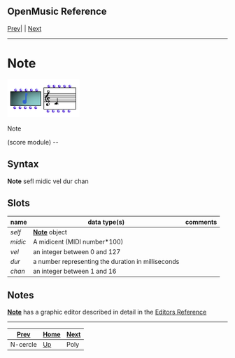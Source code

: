 OpenMusic Reference  
---  
[Prev](n-cercle)| | [Next](poly)  
  
* * *

# Note

![](figures/classes/note.png)

   
  
Note  
  
(score module) \--  

## Syntax

 **Note**   sefl midic vel dur chan  

## Slots

name| data type(s)| comments  
---|---|---  
 _self_ | [ **Note**](note) object|  
 _midic_ |  A midicent (MIDI number*100)|  
 _vel_ |  an integer between 0 and 127|  
 _dur_ |  a number representing the duration in milliseconds|  
 _chan_ |  an integer between 1 and 16|  
  
## Notes

[ **Note**](note) has a graphic editor described in detail in the
[Editors Reference](editors.notation)

* * *

[Prev](n-cercle)| [Home](index)| [Next](poly)  
---|---|---  
N-cercle| [Up](classref.main)| Poly

